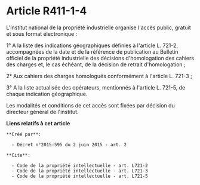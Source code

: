 # Article R411-1-4

L'Institut national de la propriété industrielle organise l'accès public, gratuit et sous format électronique : 

1° A la liste des indications géographiques définies à l'article L. 721-2, accompagnées de la date et de la référence de
publication au Bulletin officiel de la propriété industrielle des décisions d'homologation des cahiers des charges et, le cas
échéant, de la décision de retrait d'homologation ; 

2° Aux cahiers des charges homologués conformément à l'article L. 721-3 ; 

3° A la liste actualisée des opérateurs, mentionnés à l'article L. 721-5, de chaque indication géographique. 

Les modalités et conditions de cet accès sont fixées par décision du directeur général de l'institut.

**Liens relatifs à cet article**

	**Créé par**:

	  - Décret n°2015-595 du 2 juin 2015 - art. 2

	**Cite**:

	  - Code de la propriété intellectuelle - art. L721-2
	  - Code de la propriété intellectuelle - art. L721-3
	  - Code de la propriété intellectuelle - art. L721-5
